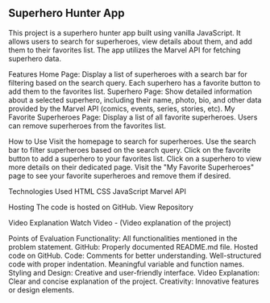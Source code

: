 ## Superhero Hunter App ##

This project is a superhero hunter app built using vanilla JavaScript. It allows users to search for superheroes, view details about them, and add them to their favorites list. The app utilizes the Marvel API for fetching superhero data.

Features
Home Page: Display a list of superheroes with a search bar for filtering based on the search query. Each superhero has a favorite button to add them to the favorites list.
Superhero Page: Show detailed information about a selected superhero, including their name, photo, bio, and other data provided by the Marvel API (comics, events, series, stories, etc).
My Favorite Superheroes Page: Display a list of all favorite superheroes. Users can remove superheroes from the favorites list.

How to Use
Visit the homepage to search for superheroes.
Use the search bar to filter superheroes based on the search query.
Click on the favorite button to add a superhero to your favorites list.
Click on a superhero to view more details on their dedicated page.
Visit the "My Favorite Superheroes" page to see your favorite superheroes and remove them if desired.

Technologies Used
HTML
CSS
JavaScript
Marvel API

Hosting
The code is hosted on GitHub. View Repository

Video Explanation
Watch Video - (Video explanation of the project)

Points of Evaluation
Functionality: All functionalities mentioned in the problem statement.
GitHub:
Properly documented README.md file.
Hosted code on GitHub.
Code:
Comments for better understanding.
Well-structured code with proper indentation.
Meaningful variable and function names.
Styling and Design: Creative and user-friendly interface.
Video Explanation: Clear and concise explanation of the project.
Creativity: Innovative features or design elements.


